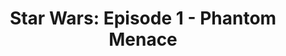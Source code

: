 ---
title: "Star Wars: Episode 1 - Phantom Menace"
issue: 4B
issue_nr: 4
full_title: ""
subtitle: ""
story_arc: ""
crossover: ""
variant: ""
publisher: Dark Horse Comics
creators: 
  - Rodolfo DaMaggio
  - Al Williamson
release_date: May 1999
release_year: 1999
genre:
  - Action
  - Adventure
  - Science Fiction
format: Comic
pages: 32
signed_by: ""
price: 2.95
---